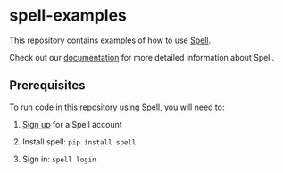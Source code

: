 # spell-examples

This repository contains examples of how to use [Spell](https://spell.run).

Check out our [documentation](https://spell.run/docs) for more detailed information about Spell.

## Prerequisites
To run code in this repository using Spell, you will need to:
1. [Sign up](https://web.spell.run/register) for a Spell account

2. Install spell: `pip install spell`

3. Sign in: `spell login`
